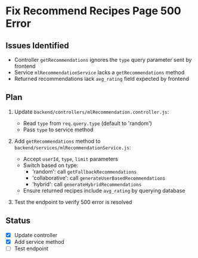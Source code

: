 # Fix Recommend Recipes Page 500 Error

## Issues Identified
- Controller `getRecommendations` ignores the `type` query parameter sent by frontend
- Service `mlRecommendationService` lacks a `getRecommendations` method
- Returned recommendations lack `avg_rating` field expected by frontend

## Plan
1. Update `backend/controllers/mlRecommendation.controller.js`:
   - Read `type` from `req.query.type` (default to 'random')
   - Pass `type` to service method

2. Add `getRecommendations` method to `backend/services/mlRecommendationService.js`:
   - Accept `userId`, `type`, `limit` parameters
   - Switch based on type:
     - 'random': call `getFallbackRecommendations`
     - 'collaborative': call `generateUserBasedRecommendations`
     - 'hybrid': call `generateHybridRecommendations`
   - Ensure returned recipes include `avg_rating` by querying database

3. Test the endpoint to verify 500 error is resolved

## Status
- [x] Update controller
- [x] Add service method
- [ ] Test endpoint
